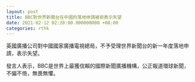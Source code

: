 ```yaml
---
layout: post
title: BBC對世界新聞台在中國的落地申請被拒表示失望
date: 2021-02-12 02:20:00.000000000 +08:00
categories: rthk
---
```


英國廣播公司對中國國家廣播電視總局，不予受理世界新聞台的新一年度落地申請，表示失望。

發言人表示，BBC是世界上最獲信賴的國際新聞廣播機構，公正報道環球新聞，不偏不倚，無畏無懼。
